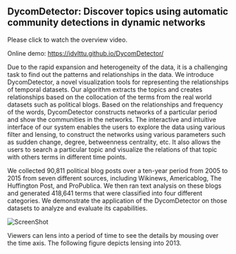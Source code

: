 ## DycomDetector: Discover topics using automatic community detections in dynamic networks
Please click to watch the overview video.

<!-- [![ScreenShot](http://www.cs.uic.edu/~tdang/TimeArcs/EuroVis2016/VideoTeaser.png)](.mp4) -->
Online demo:  https://idvlttu.github.io/DycomDetector/

Due to the rapid expansion and heterogeneity of the data, it is a challenging task to find out the patterns and relationships in the data. We introduce DycomDetector, a novel visualization tools for representing the relationships of temporal datasets. Our algorithm extracts the topics and creates relationships based on the collocation of the terms from the real world datasets such as political blogs. Based on the relationships and frequency of the words, DycomDetector constructs networks of a particular period and show the communities in the networks. The interactive and intuitive interface of our system enables the users to explore the data using various filter and lensing, to construct the networks using various parameters such as sudden change, degree, betweenness centrality, etc. It also allows the users to search a particular topic and visualize the relations of that topic with others terms in different time points. 

We collected 90,811 political blog posts over a ten-year period from 2005 to 2015 from seven different sources, including Wikinews, Americablog, The Huffington Post, and ProPublica. We then ran text analysis on these blogs and generated 418,641 terms that were classified into four different categories. We demonstrate the application of the DycomDetector on those datasets to analyze and evaluate its capabilities. 

<!-- Please try [online demo](http://www2.cs.uic.edu/~tdang/TimeArcs/Text/). -->

![ScreenShot](https://github.com/iDataVisualizationLab/DycomDetector/blob/master/images/Figure1.png)

Viewers can lens into a period of time to see the details by mousing over the time axis. The following figure depicts lensing into 2013. 












